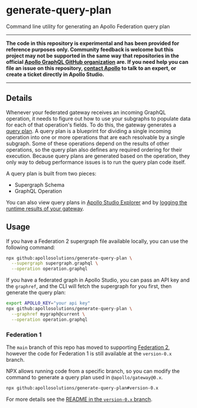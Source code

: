 # generate-query-plan

Command line utility for generating an Apollo Federation query plan
___________
**The code in this repository is experimental and has been provided for reference purposes only. Community feedback is welcome but this project may not be supported in the same way that repositories in the official [Apollo GraphQL GitHub organization](https://github.com/apollographql) are. If you need help you can file an issue on this repository, [contact Apollo](https://www.apollographql.com/contact-sales) to talk to an expert, or create a ticket directly in Apollo Studio.**
_______________
## Details

Whenever your federated gateway receives an incoming GraphQL operation, it needs to figure out how to use your subgraphs to populate data for each of that operation's fields. To do this, the gateway generates a [query plan](https://www.apollographql.com/docs/federation/query-plans/). A query plan is a blueprint for dividing a single incoming operation into one or more operations that are each resolvable by a single subgraph. Some of these operations depend on the results of other operations, so the query plan also defines any required ordering for their execution. Because query plans are generated based on the operation, they only way to debug performance issues is to run the query plan code itself.


A query plan is built from two pieces:

* Supergraph Schema
* GraphQL Operation


You can also view query plans in [Apollo Studio Explorer](https://www.apollographql.com/docs/studio/explorer/additional-features/#query-plans-for-federated-graphs) and by [logging the runtime results of your gateway](https://www.apollographql.com/docs/federation/query-plans/#outputting-query-plans-from-the-gateway).
## Usage

If you have a Federation 2 supergraph file available locally, you can use the following command:
```sh
npx github:apollosolutions/generate-query-plan \
  --supergraph supergraph.graphql \
  --operation operation.graphql
```

If you have a federated graph in Apollo Studio, you can pass an API key and the `graphref`, and the CLI will fetch the supergraph for you first, then generate the query plan:

```sh
export APOLLO_KEY="your api key"
npx github:apollosolutions/generate-query-plan \
  --graphref mygraph@current \
  --operation operation.graphql
```

### Federation 1

The `main` branch of this repo has moved to supporting [Federation 2](https://www.apollographql.com/docs/federation/v2), however the code for Federation 1 is still available at the `version-0.x` branch.

NPX allows running code from a specific branch, so you can modify the command to generate a query plan used in `@apollo/gateway@0.x`.

```sh
npx github:apollosolutions/generate-query-plan#version-0.x
```

For more details see the [README in the `version-0.x` branch](https://github.com/apollosolutions/generate-query-plan/tree/version-0.x).
